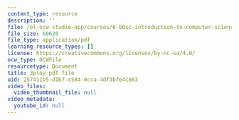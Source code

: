 ```yaml
---
content_type: resource
description: ''
file: /ol-ocw-studio-app/courses/6-00sc-introduction-to-computer-science-and-programming-spring-2011/257411b5d1b7c5840cca4df3bfe4c863_6wTuOMgTrU4.pdf
file_size: 60620
file_type: application/pdf
learning_resource_types: []
license: https://creativecommons.org/licenses/by-nc-sa/4.0/
ocw_type: OCWFile
resourcetype: Document
title: 3play pdf file
uid: 257411b5-d1b7-c584-0cca-4df3bfe4c863
video_files:
  video_thumbnail_file: null
video_metadata:
  youtube_id: null
---
```

